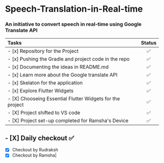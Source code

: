 # Speech-Translation-in-Real-time

### An initiative to convert speech in real-time using Google Translate API

| Tasks| Status |
| :-------- | :--------: |
| - [x]  Repository for the Project | ✅ |
| - [x]  Pushing the Gradle and project code in the repo| ✅ |
| - [x]  Documenting the ideas in README.md | ✅ |
| - [x]  Learn more about the Google translate API| ✅ |
| - [x]  Skelaton for the application| ✅ |
| - [x]  Explore Flutter Widgets | ✅ |
| - [X]  Chooseing Essential Flutter Widgets for the project | ✅ |
| - [X]  Project shifted to VS code | ✅ |
| - [X]  Project set-up completed for Ramsha's Device| ✅ |

## - [X]  Daily checkout ✅
- [X]  Checkout by Rudraksh
- [X]  Checkout by Ramsha| 
